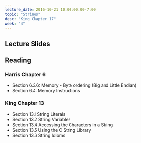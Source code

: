 ```yaml
---
lecture_date: 2016-10-21 10:00:00.00-7:00
topic: "Strings"
desc: "King Chapter 17"
week: "4"
---
```


## Lecture Slides

## Reading

### Harris Chapter 6

* Section 6.3.6: Memory - Byte ordering (Big and Little Endian)
* Section 6.4: Memory Instructions


### King Chapter 13 

* Section 13.1 String Literals
* Section 13.2 String Variables
* Section 13.4 Accessing the Characters in a String
* Section 13.5 Using the C String Library
* Section 13.6 String Idioms